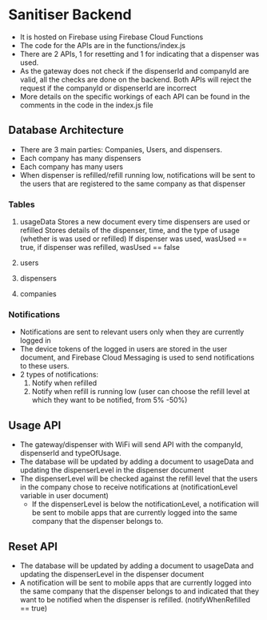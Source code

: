 # Sanitiser Backend
- It is hosted on Firebase using Firebase Cloud Functions
- The code for the APIs are in the functions/index.js
- There are 2 APIs, 1 for resetting and 1 for indicating that a dispenser was used.
- As the gateway does not check if the dispenserId and companyId are valid, all the checks are done on the backend. Both APIs will reject the request if the companyId or dispenserId are incorrect
- More details on the specific workings of each API can be found in the comments in the code in the index.js file

## Database Architecture
- There are 3 main parties: Companies, Users, and dispensers.
- Each company has many dispensers
- Each company has many users 
- When dispenser is refilled/refill running low, notifications will be sent to the users that are registered to the same company as that dispenser


### Tables 
1) usageData
    Stores a new document every time dispensers are used or refilled
    Stores details of the dispenser, time, and the type of usage (whether is was used or refilled) 
    If dispenser was used, wasUsed == true, if dispenser was refilled, wasUsed == false
    
2) users
    
3) dispensers
4) companies

### Notifications
- Notifications are sent to relevant users only when they are currently logged in
- The device tokens of the logged in users are stored in the user document, and Firebase Cloud Messaging is used to send notifications to these users.
- 2 types of notifications: 
    1) Notify when refilled
    2) Notify when refill is running low (user can choose the refill level at which they want to be notified, from 5% -50%)

## Usage API
- The gateway/dispenser with WiFi will send API with the companyId, dispenserId and typeOfUsage.
- The database will be updated by adding a document to usageData and updating the dispenserLevel in the dispenser document
- The dispenserLevel will be checked against the refill level that the users in the company chose to receive notifications at (notificationLevel variable in user document)
    - If the dispenserLevel is below the notificationLevel, a notification will be sent to mobile apps that are currently logged into the same company that the dispenser belongs to.

## Reset API
- The database will be updated by adding a document to usageData and updating the dispenserLevel in the dispenser document
- A notification will be sent to mobile apps that are currently logged into the same company that the dispenser belongs to and indicated that they want to be notified when the dispenser is refilled. (notifyWhenRefilled == true)
    

